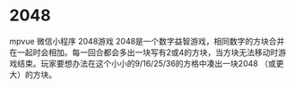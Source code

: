 # 2048
mpvue 微信小程序 2048游戏
2048是一个数字益智游戏，相同数字的方块合并在一起时会相加。每一回合都会多出一块写有2或4的方块，当方块无法移动时游戏结束。玩家要想办法在这个小小的9/16/25/36的方格中凑出一块2048 （或更大）的方块。
